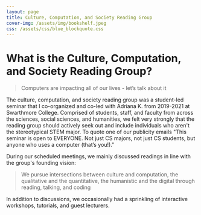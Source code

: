 ```yaml
---
layout: page
title: Culture, Computation, and Society Reading Group
cover-img: /assets/img/bookshelf.jpeg
css: /assets/css/blue_blockquote.css 
---
```


# What is the Culture, Computation, and Society Reading Group?



> Computers are impacting all of our lives - let’s talk about it

The culture, computation, and society reading group was a student-led seminar that I co-organized and co-led with Adriana K. from 2019-2021 at Swarthmore College. Comprised of students, staff, and faculty from across the sciences, social sciences, and humanities, we felt very strongly that the reading group should actively seek out and include individuals who aren't the stereotypical STEM major. To quote one of our publicity emails "This seminar is open to EVERYONE. Not just CS majors, not just CS students, but anyone who uses a computer (that’s you!)."    



During our scheduled meetings, we mainly discussed readings in line with the group's founding vision: 

> We pursue intersections between culture and computation, the qualitative and the quantitative, the humanistic and the digital through reading, talking, and coding

In addition to discussions, we occasionally had a sprinkling of interactive workshops, tutorials, and guest lecturers.



